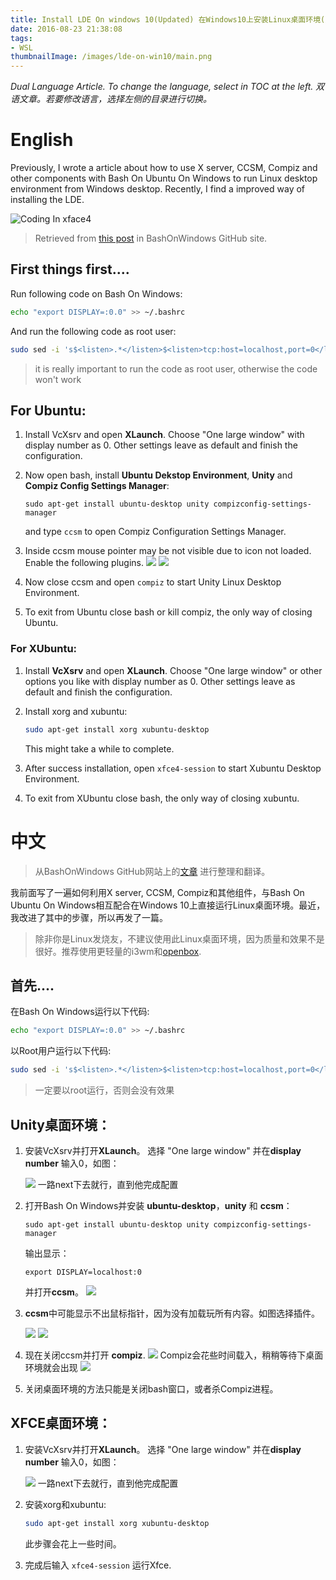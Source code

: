 ```yaml
---
title: Install LDE On windows 10(Updated) 在Windows10上安装Linux桌面环境(更新)
date: 2016-08-23 21:38:08
tags:
- WSL
thumbnailImage: /images/lde-on-win10/main.png
---
```

*Dual Language Article. To change the language, select in TOC at the left.*
*双语文章。若要修改语言，选择左侧的目录进行切换。*

# English

Previously, I wrote a article about how to use X server, CCSM, Compiz and other components with Bash On Ubuntu On Windows to run Linux desktop environment from Windows desktop. Recently, I find a improved way of installing the LDE. 
<!-- more -->
![Coding In xface4](/images/lde-on-win10/main.png)


> Retrieved from [this post](https://github.com/Microsoft/BashOnWindows/issues/637) in BashOnWindows GitHub site. 

## First things first....

Run following code on Bash On Windows:

```sh
echo "export DISPLAY=:0.0" >> ~/.bashrc
```

And run the following code as root user:

```sh
sudo sed -i 's$<listen>.*</listen>$<listen>tcp:host=localhost,port=0</listen>$' /etc/dbus-1/session.conf
```

> it is really important to run the code as root user, otherwise the code won't work

## For Ubuntu:

1. Install VcXsrv and open **XLaunch**. Choose "One large window" with display number as 0.
   Other settings leave as default and finish the configuration.

2. Now open bash, install **Ubuntu Dekstop Environment**, **Unity** and **Compiz Config Settings Manager**:
   ```shell
   sudo apt-get install ubuntu-desktop unity compizconfig-settings-manager
   ```
   and type `ccsm` to open Compiz Configuration Settings Manager.

3. Inside ccsm mouse pointer may be not visible due to icon not loaded. Enable the following plugins.
   [![](/images/lde-on-win10/3.png)](/images/lde-on-win10/3.png)
   [![](/images/lde-on-win10/4.png)](/images/lde-on-win10/4.png)

5. Now close ccsm and open ``compiz`` to start Unity Linux Desktop Environment.   

6. To exit from Ubuntu close bash or kill compiz, the only way of closing Ubuntu.

### For XUbuntu:
1. Install **VcXsrv** and open **XLaunch**. Choose "One large window" or other options you like with display number as 0.
   Other settings leave as default and finish the configuration.

2. Install xorg and xubuntu:
   ```sh
   sudo apt-get install xorg xubuntu-desktop
   ```

   This might take a while to complete.

3. After success installation, open `xfce4-session` to start Xubuntu Desktop Environment.

4. To exit from XUbuntu close bash, the only way of closing xubuntu.

# 中文

> 从BashOnWindows GitHub网站上的[文章](https://github.com/Microsoft/BashOnWindows/issues/637) 进行整理和翻译。

我前面写了一遍如何利用X server, CCSM, Compiz和其他组件，与Bash On Ubuntu On Windows相互配合在Windows 10上直接运行Linux桌面环境。最近，我改进了其中的步骤，所以再发了一篇。

> 除非你是Linux发烧友，不建议使用此Linux桌面环境，因为质量和效果不是很好。推荐使用更轻量的i3wm和[openbox](http://www.patrickwu.cf/2017/03/openbox-tint2-windows10/).

## 首先....

在Bash On Windows运行以下代码:

```sh
echo "export DISPLAY=:0.0" >> ~/.bashrc
```

以Root用户运行以下代码:

```sh
sudo sed -i 's$<listen>.*</listen>$<listen>tcp:host=localhost,port=0</listen>$' /etc/dbus-1/session.conf
```

> 一定要以root运行，否则会没有效果

## Unity桌面环境：

1. 安装VcXsrv并打开**XLaunch**。 选择 "One large window" 并在**display number** 输入0，如图：

   [![](/images/lde-on-win10/1.png)](/images/lde-on-win10/1.png)
   一路next下去就行，直到他完成配置

2. 打开Bash On Windows并安装 **ubuntu-desktop**，**unity** 和 **ccsm**：

   ```shell
   sudo apt-get install ubuntu-desktop unity compizconfig-settings-manager
   ```

   输出显示：

   ```shell
   export DISPLAY=localhost:0
   ```

   并打开**ccsm**。
   [![](/images/lde-on-win10/2.png)](/images/lde-on-win10/2.png)

3. **ccsm**中可能显示不出鼠标指针，因为没有加载玩所有内容。如图选择插件。

   [![](/images/lde-on-win10/3.png)](/images/lde-on-win10/3.png)
   [![](/images/lde-on-win10/4.png)](/images/lde-on-win10/4.png)

4. 现在关闭ccsm并打开 **compiz**. 
   [![](/images/lde-on-win10/5.png)](/images/lde-on-win10/5.png)
    Compiz会花些时间载入，稍稍等待下桌面环境就会出现
   [![](/images/lde-on-win10/6.png)](/images/lde-on-win10/6.png)

5. 关闭桌面环境的方法只能是关闭bash窗口，或者杀Compiz进程。

## XFCE桌面环境：

1. 安装VcXsrv并打开**XLaunch**。 选择 "One large window" 并在**display number** 输入0，如图：

   [![](/images/lde-on-win10/1.png)](/images/lde-on-win10/1.png)
   一路next下去就行，直到他完成配置

2. 安装xorg和xubuntu:
   ```sh
   sudo apt-get install xorg xubuntu-desktop
   ```

   此步骤会花上一些时间。

3. 完成后输入 `xfce4-session` 运行Xfce.